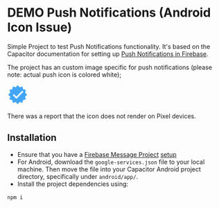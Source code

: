 # DEMO Push Notifications (Android Icon Issue)

Simple Project to test Push Notifications functionality. It's based on the Capacitor documentation for setting up [Push Notifications in Firebase](https://capacitorjs.com/docs/guides/push-notifications-firebase).

The project has an custom image specific for push notifications (please note: actual push icon is colored white);

![verified icon](/icons8-verified-badge-48.png)

There was a report that the icon does not render on Pixel devices.

## Installation

- Ensure that you have a [Firebase Message Project](https://capacitorjs.com/docs/guides/push-notifications-firebase#creating-a-project-for-your-app-on-firebase) [setup](https://capacitorjs.com/docs/guides/push-notifications-firebase#add-the-googleservice-infoplist-file-to-your-ios-app)
- For Android, download the `google-services.json` file to your local machine. Then move the file into your Capacitor Android project directory, specifically under `android/app/`.
- Install the project dependencies using:

```bash
npm i
```
